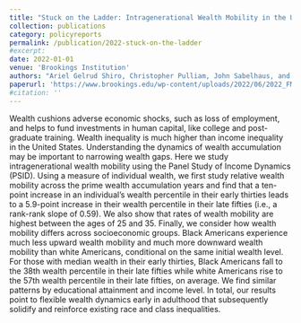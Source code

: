 ```yaml
---
title: "Stuck on the Ladder: Intragenerational Wealth Mobility in the United States"
collection: publications
category: policyreports
permalink: /publication/2022-stuck-on-the-ladder
#excerpt:
date: 2022-01-01
venue: 'Brookings Institution'
authors: "Ariel Gelrud Shiro, Christopher Pulliam, John Sabelhaus, and Ember Smith"
paperurl: 'https://www.brookings.edu/wp-content/uploads/2022/06/2022_FMCI_IntragenerationalWealthMobility_FINAL.pdf'
#citation: ''
---
```


Wealth cushions adverse economic shocks, such as loss of employment, and helps to fund investments in human capital, like college and post-graduate training. Wealth inequality is much higher than income inequality in the United States. Understanding the dynamics of
wealth accumulation may be important to narrowing wealth gaps. Here we study intragenerational wealth mobility using the Panel Study of Income Dynamics (PSID). Using a measure of individual wealth, we first study relative wealth mobility across the prime wealth accumulation
years and find that a ten-point increase in an individual’s wealth percentile in their early thirties
leads to a 5.9-point increase in their wealth percentile in their late fifties (i.e., a rank-rank slope
of 0.59). We also show that rates of wealth mobility are highest between the ages of 25 and 35. Finally, we consider how wealth mobility differs across socioeconomic groups. Black Americans experience much less upward wealth mobility and much more downward wealth
mobility than white Americans, conditional on the same initial wealth level. For those with median wealth in their early thirties, Black Americans fall to the 38th wealth percentile in their late fifties while white Americans rise to the 57th wealth percentile in their late fifties, on average.
We find similar patterns by educational attainment and income level. In total, our results point
to flexible wealth dynamics early in adulthood that subsequently solidify and reinforce existing
race and class inequalities.
